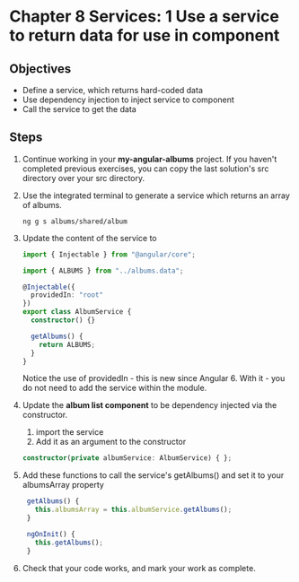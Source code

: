 # Chapter 8 Services: 1 Use a service to return data for use in component

## Objectives

- Define a service, which returns hard-coded data
- Use dependency injection to inject service to component
- Call the service to get the data

## Steps

1. Continue working in your **my-angular-albums** project. If you haven't completed previous exercises, you can copy the last solution's src directory over your src directory.

1. Use the integrated terminal to generate a service which returns an array of albums.

   ```
   ng g s albums/shared/album
   ```

1. Update the content of the service to

   ```typescript
   import { Injectable } from "@angular/core";

   import { ALBUMS } from "../albums.data";

   @Injectable({
     providedIn: "root"
   })
   export class AlbumService {
     constructor() {}

     getAlbums() {
       return ALBUMS;
     }
   }
   ```

   Notice the use of providedIn - this is new since Angular 6. With it - you do not need to add the service within the module.

1. Update the **album list component** to be dependency injected via the constructor.

   1. import the service
   2. Add it as an argument to the constructor

   ```typescript
   constructor(private albumService: AlbumService) { };
   ```

1. Add these functions to call the service's getAlbums() and set it to your albumsArray property

   ```typescript
    getAlbums() {
      this.albumsArray = this.albumService.getAlbums();
    }

    ngOnInit() {
      this.getAlbums();
    }
   ```

1. Check that your code works, and mark your work as complete.
